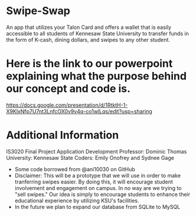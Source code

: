 # Swipe-Swap
An app that utilizes your Talon Card and offers a wallet that is easily accessible to all students of Kennesaw State University to transfer funds in the form of K-cash, dining dollars, and swipes to any other student.

# Here is the link to our powerpoint explaining what the purpose behind our concept and code is.
 https://docs.google.com/presentation/d/1RtktH-1-X9KlxNfp7U7nt3LnfcOX0v9v4q-co1wlLqs/edit?usp=sharing

 # Additional Information
 IS3020 Final Project
 Application Development
 Professor: Dominic Thomas
 University: Kennesaw State
 Coders: Emily Onofrey and Sydnee Gage
 
 - Some code borrowed from @ani10030 on GitHub
 - Disclaimer: This will be a prototype that we will use in order to make tranferring swipes easier. By doing this, it will encourage student involvement and engagement on campus. In no way are we trying to "sell swipes." Our idea is simply to encourage students to enhance their educational experience by utilizing KSU's facilities. 
 - In the future we plan to expand our database from SQLite to MySQL
